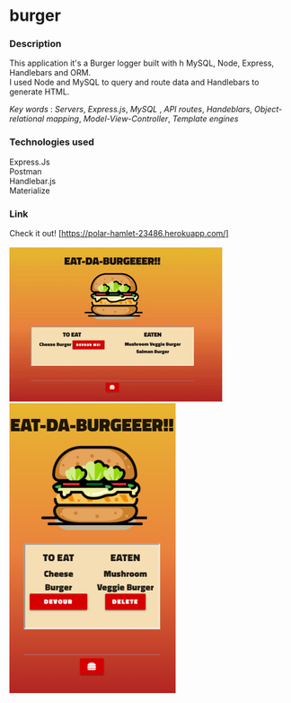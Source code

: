 # burger



### Description

This application it's a Burger logger built with h MySQL, Node, Express, Handlebars and ORM. <br>  I used Node and MySQL to query and route data and Handlebars to generate HTML.


*Key words* : 
*Servers*, *Express.js*, *MySQL* , *API routes*, *Handeblars*, *Object-relational mapping*, *Model-View-Controller*, *Template engines* 


### Technologies used 
Express.Js <br>
Postman <br>
Handlebar.js <br>
Materialize <br>

### Link
Check it out! 
[https://polar-hamlet-23486.herokuapp.com/] 



![demogif](public/images/bg.gif) <br>
![iphone](public/images/iphonebg.png) <br>



